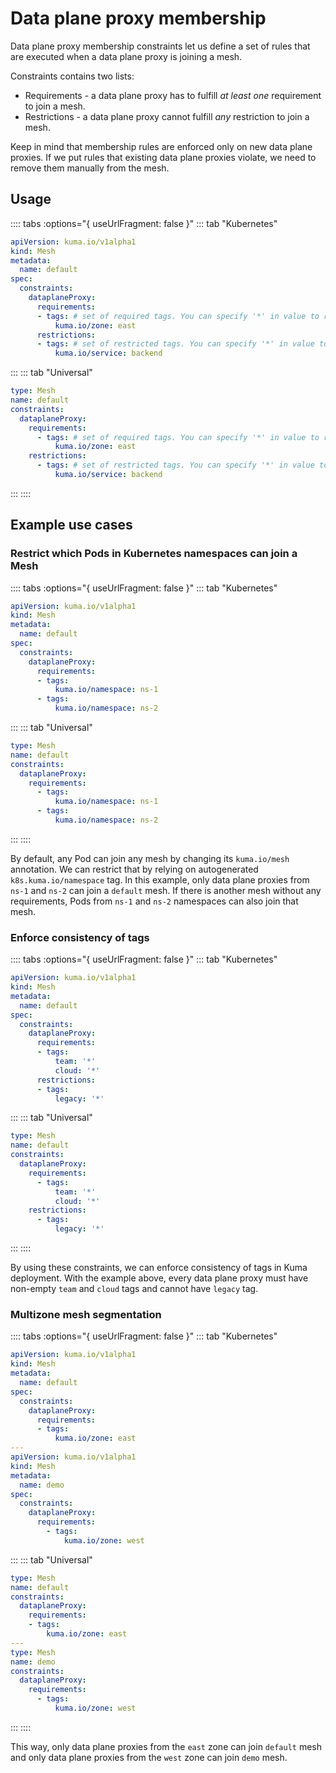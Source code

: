 # Data plane proxy membership

Data plane proxy membership constraints let us define a set of rules that are executed when a data plane proxy is joining a mesh.

Constraints contains two lists:

* Requirements - a data plane proxy has to fulfill _at least one_ requirement to join a mesh.
* Restrictions - a data plane proxy cannot fulfill _any_ restriction to join a mesh.

Keep in mind that membership rules are enforced only on new data plane proxies.
If we put rules that existing data plane proxies violate, we need to remove them manually from the mesh.

## Usage

:::: tabs :options="{ useUrlFragment: false }"
::: tab "Kubernetes"
```yaml
apiVersion: kuma.io/v1alpha1
kind: Mesh
metadata:
  name: default
spec:
  constraints:
    dataplaneProxy:
      requirements:
      - tags: # set of required tags. You can specify '*' in value to require non-empty value of tag
          kuma.io/zone: east
      restrictions:
      - tags: # set of restricted tags. You can specify '*' in value to restrict tag with any value
          kuma.io/service: backend
```
:::
::: tab "Universal"
```yaml
type: Mesh
name: default
constraints:
  dataplaneProxy:
    requirements:
      - tags: # set of required tags. You can specify '*' in value to require non-empty value of tag
          kuma.io/zone: east
    restrictions:
      - tags: # set of restricted tags. You can specify '*' in value to restrict tag with any value
          kuma.io/service: backend
```
:::
::::

## Example use cases

### Restrict which Pods in Kubernetes namespaces can join a Mesh

:::: tabs :options="{ useUrlFragment: false }"
::: tab "Kubernetes"
```yaml
apiVersion: kuma.io/v1alpha1
kind: Mesh
metadata:
  name: default
spec:
  constraints:
    dataplaneProxy:
      requirements:
      - tags:
          kuma.io/namespace: ns-1
      - tags:
          kuma.io/namespace: ns-2
```
:::
::: tab "Universal"
```yaml
type: Mesh
name: default
constraints:
  dataplaneProxy:
    requirements:
      - tags:
          kuma.io/namespace: ns-1
      - tags:
          kuma.io/namespace: ns-2
```
:::
::::

By default, any Pod can join any mesh by changing its `kuma.io/mesh` annotation.
We can restrict that by relying on autogenerated `k8s.kuma.io/namespace` tag.
In this example, only data plane proxies from `ns-1` and `ns-2` can join a `default` mesh.
If there is another mesh without any requirements, Pods from `ns-1` and `ns-2` namespaces can also join that mesh.

### Enforce consistency of tags

:::: tabs :options="{ useUrlFragment: false }"
::: tab "Kubernetes"
```yaml
apiVersion: kuma.io/v1alpha1
kind: Mesh
metadata:
  name: default
spec:
  constraints:
    dataplaneProxy:
      requirements:
      - tags:
          team: '*'
          cloud: '*'
      restrictions:
      - tags:
          legacy: '*'
```
:::
::: tab "Universal"
```yaml
type: Mesh
name: default
constraints:
  dataplaneProxy:
    requirements:
      - tags:
          team: '*'
          cloud: '*'
    restrictions:
      - tags:
          legacy: '*'
```
:::
::::

By using these constraints, we can enforce consistency of tags in Kuma deployment.
With the example above, every data plane proxy must have non-empty `team` and `cloud` tags and cannot have `legacy` tag.

### Multizone mesh segmentation

:::: tabs :options="{ useUrlFragment: false }"
::: tab "Kubernetes"
```yaml
apiVersion: kuma.io/v1alpha1
kind: Mesh
metadata:
  name: default
spec:
  constraints:
    dataplaneProxy:
      requirements:
      - tags:
          kuma.io/zone: east
---
apiVersion: kuma.io/v1alpha1
kind: Mesh
metadata:
  name: demo
spec:
  constraints:
    dataplaneProxy:
      requirements:
        - tags:
            kuma.io/zone: west
```
:::
::: tab "Universal"
```yaml
type: Mesh
name: default
constraints:
  dataplaneProxy:
    requirements:
    - tags:
        kuma.io/zone: east
---
type: Mesh
name: demo
constraints:
  dataplaneProxy:
    requirements:
      - tags:
          kuma.io/zone: west
```
:::
::::

This way, only data plane proxies from the `east` zone can join `default` mesh and only data plane proxies from the `west` zone can join `demo` mesh. 
